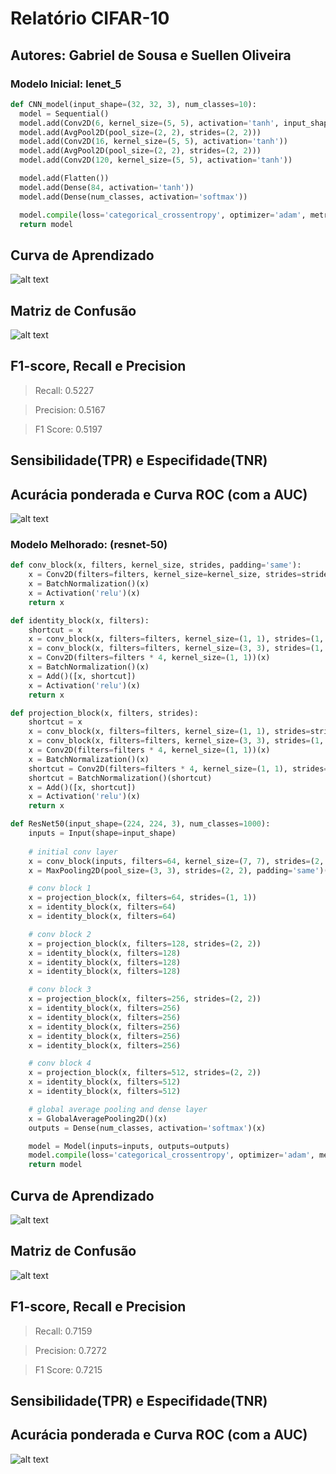 # Relatório CIFAR-10

## Autores: Gabriel de Sousa e Suellen Oliveira

### Modelo Inicial: lenet_5

```python
def CNN_model(input_shape=(32, 32, 3), num_classes=10):
  model = Sequential()
  model.add(Conv2D(6, kernel_size=(5, 5), activation='tanh', input_shape=input_shape))
  model.add(AvgPool2D(pool_size=(2, 2), strides=(2, 2)))
  model.add(Conv2D(16, kernel_size=(5, 5), activation='tanh'))
  model.add(AvgPool2D(pool_size=(2, 2), strides=(2, 2)))
  model.add(Conv2D(120, kernel_size=(5, 5), activation='tanh'))

  model.add(Flatten())
  model.add(Dense(84, activation='tanh'))
  model.add(Dense(num_classes, activation='softmax'))

  model.compile(loss='categorical_crossentropy', optimizer='adam', metrics=['accuracy'])
  return model
```

## Curva de Aprendizado
![alt text](image.png)

## Matriz de Confusão
![alt text](image-1.png)

## F1-score, Recall e Precision
> Recall:  0.5227

> Precision:  0.5167

> F1 Score:  0.5197

## Sensibilidade(TPR) e Especifidade(TNR)

## Acurácia ponderada e Curva ROC (com a AUC)
![alt text](image-2.png)

### Modelo Melhorado: (resnet-50)

```python
def conv_block(x, filters, kernel_size, strides, padding='same'):
    x = Conv2D(filters=filters, kernel_size=kernel_size, strides=strides, padding=padding)(x)
    x = BatchNormalization()(x)
    x = Activation('relu')(x)
    return x

def identity_block(x, filters):
    shortcut = x
    x = conv_block(x, filters=filters, kernel_size=(1, 1), strides=(1, 1))
    x = conv_block(x, filters=filters, kernel_size=(3, 3), strides=(1, 1))
    x = Conv2D(filters=filters * 4, kernel_size=(1, 1))(x)
    x = BatchNormalization()(x)
    x = Add()([x, shortcut])
    x = Activation('relu')(x)
    return x

def projection_block(x, filters, strides):
    shortcut = x
    x = conv_block(x, filters=filters, kernel_size=(1, 1), strides=strides)
    x = conv_block(x, filters=filters, kernel_size=(3, 3), strides=(1, 1))
    x = Conv2D(filters=filters * 4, kernel_size=(1, 1))(x)
    x = BatchNormalization()(x)
    shortcut = Conv2D(filters=filters * 4, kernel_size=(1, 1), strides=strides)(shortcut)
    shortcut = BatchNormalization()(shortcut)
    x = Add()([x, shortcut])
    x = Activation('relu')(x)
    return x

def ResNet50(input_shape=(224, 224, 3), num_classes=1000):
    inputs = Input(shape=input_shape)
    
    # initial conv layer
    x = conv_block(inputs, filters=64, kernel_size=(7, 7), strides=(2, 2))
    x = MaxPooling2D(pool_size=(3, 3), strides=(2, 2), padding='same')(x)

    # conv block 1
    x = projection_block(x, filters=64, strides=(1, 1))
    x = identity_block(x, filters=64)
    x = identity_block(x, filters=64)

    # conv block 2
    x = projection_block(x, filters=128, strides=(2, 2))
    x = identity_block(x, filters=128)
    x = identity_block(x, filters=128)
    x = identity_block(x, filters=128)

    # conv block 3
    x = projection_block(x, filters=256, strides=(2, 2))
    x = identity_block(x, filters=256)
    x = identity_block(x, filters=256)
    x = identity_block(x, filters=256)
    x = identity_block(x, filters=256)
    x = identity_block(x, filters=256)

    # conv block 4
    x = projection_block(x, filters=512, strides=(2, 2))
    x = identity_block(x, filters=512)
    x = identity_block(x, filters=512)

    # global average pooling and dense layer
    x = GlobalAveragePooling2D()(x)
    outputs = Dense(num_classes, activation='softmax')(x)

    model = Model(inputs=inputs, outputs=outputs)
    model.compile(loss='categorical_crossentropy', optimizer='adam', metrics=['accuracy'])
    return model
```

## Curva de Aprendizado
![alt text](image-3.png)

## Matriz de Confusão
![alt text](image-4.png)

## F1-score, Recall e Precision
> Recall:  0.7159

> Precision:  0.7272

> F1 Score:  0.7215

## Sensibilidade(TPR) e Especifidade(TNR)

## Acurácia ponderada e Curva ROC (com a AUC)
![alt text](image-5.png)
